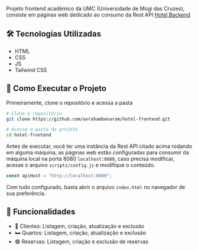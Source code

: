 Projeto frontend acadêmico da UMC (Universidade de Mogi das Cruzes), consiste em páginas web dedicado ao consumo da Rest API [Hotel Backend](https://github.com/avrahambenaram/hotel-backend)

## 🛠️ Tecnologias Utilizadas
- HTML
- CSS
- JS
- Tailwind CSS

## 🚀 Como Executar o Projeto

Primeiramente, clone o repositório e acessa a pasta
```bash
# Clone o repositório
git clone https://github.com/avrahambenaram/hotel-frontend.git

# Acesse a pasta do projeto
cd hotel-frontend
```

Antes de executar, você ter uma instância da Rest API citado acima rodando em alguma máquina, as páginas web estão configuradas para consumir da máquina local na porta 8080 `localhost:8080`, caso precisa modificar, acesse o arquivo `scripts/config.js` e modifique o conteúdo.
```js
const apiHost = "http://localhost:8080";
```

Com tudo configurado, basta abrir o arquivo `index.html` no navegador de sua preferência.


## 📌 Funcionalidades
- 👤 Clientes: Listagem, criação, atualização e exclusão
- 🛏️ Quartos: Listagem, criação, atualização e exclusão
- 🟢 Reservas: Listagem, criação e exclusão de reservas
